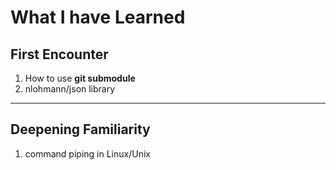 # What I have Learned
## First Encounter
1. How to use **git submodule**
2. nlohmann/json library
----
## Deepening Familiarity
1. command piping in Linux/Unix